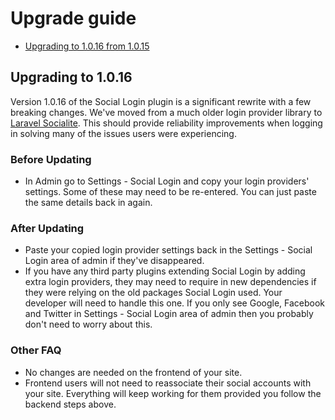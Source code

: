 # Upgrade guide

- [Upgrading to 1.0.16 from 1.0.15](#upgrade-1.0.16)

<a name="upgrade-1.0.16"></a>
## Upgrading to 1.0.16
Version 1.0.16 of the Social Login plugin is a significant rewrite with a few breaking changes. We've moved from a much older login provider library to [Laravel Socialite](https://github.com/laravel/socialite). This should provide reliability improvements when logging in solving many of the issues users were experiencing.

### Before Updating
* In Admin go to Settings - Social Login and copy your login providers' settings. Some of these may need to be re-entered. You can just paste the same details back in again.

### After Updating
* Paste your copied login provider settings back in the Settings - Social Login area of admin if they've disappeared.
* If you have any third party plugins extending Social Login by adding extra login providers, they may need to require in new dependencies if they were relying on the old packages Social Login used. Your developer will need to handle this one. If you only see Google, Facebook and Twitter in Settings - Social Login area of admin then you probably don't need to worry about this.

### Other FAQ
* No changes are needed on the frontend of your site.
* Frontend users will not need to reassociate their social accounts with your site. Everything will keep working for them provided you follow the backend steps above.